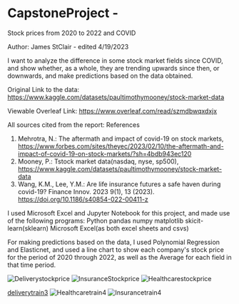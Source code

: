 # CapstoneProject - 

Stock prices from 2020 to 2022 and COVID

Author: James StClair - edited 4/19/2023

I want to analyze the difference in some stock market fields since COVID, and show whether, as a whole, they are trending upwards since then, or downwards, and make predictions based on the data obtained. 




Original Link to the data: https://www.kaggle.com/datasets/paultimothymooney/stock-market-data 


Viewable Overleaf Link: https://www.overleaf.com/read/szmdbwqxdxjx 

All sources cited from the report: 
References
1. Mehrotra, N.: The aftermath and impact of covid-19 on stock markets, https://www.forbes.com/sites/theyec/2023/02/10/the-aftermath-and-impact-of-covid-19-on-stock-markets/?sh=4bdb943ec120
2. Mooney, P.: Tstock market data(nasdaq, nyse, sp500),
https://www.kaggle.com/datasets/paultimothymooney/stock-market-data
3. Wang, K.M., Lee, Y.M.: Are life insurance futures a safe haven during covid-19?
Finance Innov. 2023 9(1), 13 (2023). https://doi.org/10.1186/s40854-022-00411-z

I used Microsoft Excel and Jupyter Notebook for this project, and made use of the following programs:
  Python
  pandas
  numpy
  matplotlib
  skicit-learn(sklearn)
  Microsoft Excel(as both excel sheets and csvs)
  
For making predictions based on the data, I used Polynomial Regression and Elasticnet, and used a line chart to show each company's stock price for the period of 2020 through 2022, as well as the Average for each field in that time period. 

![Deliverystockprice](https://user-images.githubusercontent.com/111580524/233685854-47f4bedd-a9bf-44d2-abab-1ff44a538659.png)
![InsuranceStockprice](https://user-images.githubusercontent.com/111580524/233685865-7e9e2c0b-a805-4b77-8cde-3516bb031835.png)
![Healthcarestockprice](https://user-images.githubusercontent.com/111580524/233685880-3f961667-7756-4fc0-9bd9-7a7aab3200b1.png)



[deliverytrain3](https://user-images.githubusercontent.com/111580524/233685642-6cb311fa-125d-4e7c-9d22-155c24d2f6ff.png)
![Healthcaretrain4](https://user-images.githubusercontent.com/111580524/233685760-0336f28a-6eb7-44bc-8973-687f332d4853.png)
![Insurancetrain4](https://user-images.githubusercontent.com/111580524/233685797-c9eb497f-e601-4156-8ff5-43e41585a235.png)
